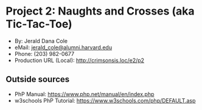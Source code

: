 # Project 2: Naughts and Crosses (aka Tic-Tac-Toe)
+ By: Jerald Dana Cole
+ eMail: jerald_cole@alumni.harvard.edu
+ Phone: (203) 982-0677
+ Production URL (Local): http://crimsonsis.loc/e2/p2

## Outside sources
+ PhP Manual: https://www.php.net/manual/en/index.php
+ w3schools PhP Tutorial: https://www.w3schools.com/php/DEFAULT.asp